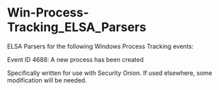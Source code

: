 Win-Process-Tracking_ELSA_Parsers
===================

ELSA Parsers for the following Windows Process Tracking events:

Event ID 4688: A new process has been created

Specifically written for use with Security Onion. If used elsewhere, some modification will be needed.
